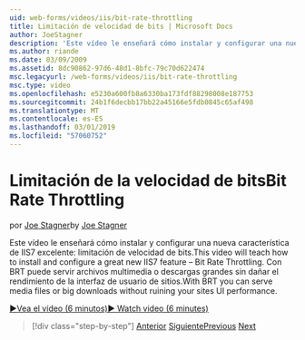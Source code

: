 ```yaml
---
uid: web-forms/videos/iis/bit-rate-throttling
title: Limitación de velocidad de bits | Microsoft Docs
author: JoeStagner
description: 'Este vídeo le enseñará cómo instalar y configurar una nueva característica de IIS7 excelente: limitación de velocidad de bits. Con BRT puede servir archivos multimedia o descargas grandes withou...'
ms.author: riande
ms.date: 03/09/2009
ms.assetid: 8dc90862-97d6-48d1-8bfc-79c70d622474
msc.legacyurl: /web-forms/videos/iis/bit-rate-throttling
msc.type: video
ms.openlocfilehash: e5230a600fb8a6330ba173fdf88298008e187753
ms.sourcegitcommit: 24b1f6decbb17bb22a45166e5fdb0845c65af498
ms.translationtype: MT
ms.contentlocale: es-ES
ms.lasthandoff: 03/01/2019
ms.locfileid: "57060752"
---
```

<a name="bit-rate-throttling"></a><span data-ttu-id="c63a6-104">Limitación de la velocidad de bits</span><span class="sxs-lookup"><span data-stu-id="c63a6-104">Bit Rate Throttling</span></span>
====================
<span data-ttu-id="c63a6-105">por [Joe Stagner](https://github.com/JoeStagner)</span><span class="sxs-lookup"><span data-stu-id="c63a6-105">by [Joe Stagner](https://github.com/JoeStagner)</span></span>

<span data-ttu-id="c63a6-106">Este vídeo le enseñará cómo instalar y configurar una nueva característica de IIS7 excelente: limitación de velocidad de bits.</span><span class="sxs-lookup"><span data-stu-id="c63a6-106">This video will teach how to install and configure a great new IIS7 feature – Bit Rate Throttling.</span></span> <span data-ttu-id="c63a6-107">Con BRT puede servir archivos multimedia o descargas grandes sin dañar el rendimiento de la interfaz de usuario de sitios.</span><span class="sxs-lookup"><span data-stu-id="c63a6-107">With BRT you can serve media files or big downloads without ruining your sites UI performance.</span></span>

[<span data-ttu-id="c63a6-108">&#9654;Vea el vídeo (6 minutos)</span><span class="sxs-lookup"><span data-stu-id="c63a6-108">&#9654; Watch video (6 minutes)</span></span>](https://channel9.msdn.com/Blogs/ASP-NET-Site-Videos/bit-rate-throttling)

> [!div class="step-by-step"]
> <span data-ttu-id="c63a6-109">[Anterior](installing-ftp7.md)
> [Siguiente](iis7-playlists.md)</span><span class="sxs-lookup"><span data-stu-id="c63a6-109">[Previous](installing-ftp7.md)
[Next](iis7-playlists.md)</span></span>
